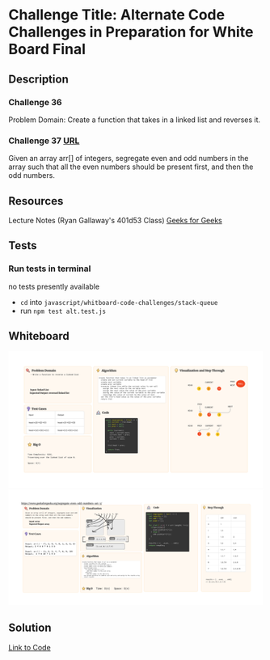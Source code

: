 # Challenge Title: Alternate Code Challenges in Preparation for White Board Final

## Description

### Challenge 36

Problem Domain: Create a function that takes in a linked list and reverses it.

### Challenge 37 [URL](https://www.geeksforgeeks.org/segregate-even-odd-numbers-set-3/)

Given an array arr[] of integers, segregate even and odd numbers in the array such that all the even numbers should be present first, and then the odd numbers.

## Resources

Lecture Notes (Ryan Gallaway's 401d53 Class)
[Geeks for Geeks](https://www.geeksforgeeks.org)

## Tests

### Run tests in terminal

no tests presently available

- `cd` into `javascript/whitboard-code-challenges/stack-queue`
- run `npm test alt.test.js`

## Whiteboard
![36 Whiteboard](./cc36.png)
![37 Whiteboard](./cc37.png)
## Solution

[Link to Code](./index.js)
